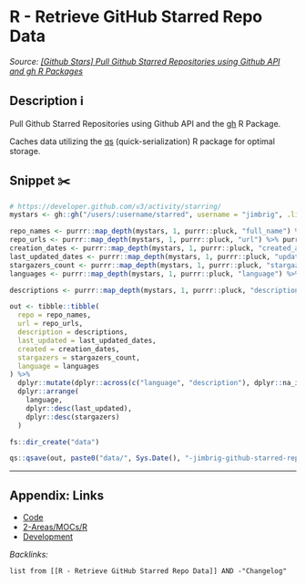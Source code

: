 # R - Retrieve GitHub Starred Repo Data

*Source: [\[Github Stars\] Pull Github Starred Repositories using Github API and gh R Packages](https://gist.github.com/jimbrig/75fd952bad479737dc7b32b6ec203652#file-get_github_stars-r)*

## Description ℹ️

Pull Github Starred Repositories using Github API and the [gh](../../../3-Resources/Tools/Developer%20Tools/Languages/R/R%20Packages/API%20R%20Packages/R%20Package%20-%20gh.md) R Package.

Caches data utilizing the [qs](../../../3-Resources/Tools/Developer%20Tools/Languages/R/R%20Packages/General%20R%20Packages/R%20Package%20-%20qs.md) (quick-serialization) R package for optimal storage. 

## Snippet ✂️

````R
# https://developer.github.com/v3/activity/starring/
mystars <- gh::gh("/users/:username/starred", username = "jimbrig", .limit = Inf)

repo_names <- purrr::map_depth(mystars, 1, purrr::pluck, "full_name") %>% purrr::flatten_chr()
repo_urls <- purrr::map_depth(mystars, 1, purrr::pluck, "url") %>% purrr::flatten_chr()
creation_dates <- purrr::map_depth(mystars, 1, purrr::pluck, "created_at") %>% purrr::flatten_chr() %>% stringr::str_sub(1, 10) %>% lubridate::ymd()
last_updated_dates <- purrr::map_depth(mystars, 1, purrr::pluck, "updated_at") %>% purrr::flatten() %>% stringr::str_sub(1, 10) %>% lubridate::ymd()
stargazers_count <- purrr::map_depth(mystars, 1, purrr::pluck, "stargazers_count") %>% purrr::flatten_int()
languages <- purrr::map_depth(mystars, 1, purrr::pluck, "language") %>% purrr::map(function(x) if (is.null(x)) return("Missing") else x) %>% purrr::flatten_chr() %>% tolower()

descriptions <- purrr::map_depth(mystars, 1, purrr::pluck, "description") %>% purrr::map(function(x) if (is.null(x)) return("Missing") else x) %>% purrr::flatten_chr() %>% tolower()

out <- tibble::tibble(
  repo = repo_names,
  url = repo_urls,
  description = descriptions,
  last_updated = last_updated_dates,
  created = creation_dates,
  stargazers = stargazers_count,
  language = languages
) %>%
  dplyr::mutate(dplyr::across(c("language", "description"), dplyr::na_if, "missing")) %>%
  dplyr::arrange(
    language,
    dplyr::desc(last_updated),
    dplyr::desc(stargazers)
  )

fs::dir_create("data")

qs::qsave(out, paste0("data/", Sys.Date(), "-jimbrig-github-starred-repos.qs"))

````

---

## Appendix: Links

* [Code](../Code.md)
* [2-Areas/MOCs/R](../../MOCs/R.md)
* [Development](../../MOCs/Development.md)

*Backlinks:*

````dataview
list from [[R - Retrieve GitHub Starred Repo Data]] AND -"Changelog"
````
